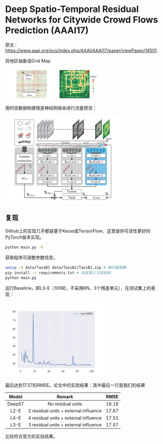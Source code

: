 # Deep Spatio-Temporal Residual Networks for Citywide Crowd Flows Prediction (AAAI17)

原文 : <https://www.aaai.org/ocs/index.php/AAAI/AAAI17/paper/viewPaper/14501>.

将地区抽象成Grid Map

<img src="src/grid.png" alt="image-20220630190329564" style="zoom:50%;" />

用时空数据构建残差神经网络来进行流量预测：

<img src="src/net.png" alt="image-20220630191427708" style="zoom: 50%;" />

## 复现

Github上的实现几乎都是基于Keras或TensorFlow，这里提供可读性更好的PyTorch版本实现。

```bash
python main.py -h
```

获取程序可调整参数信息，

```bash
unzip -d data/TaxiBJ data/TaxiBJ/TaxiBJ.zip # 解压数据集
pip install -r requirements.txt # 安装第三方库依赖
python main.py
```

运行Baseline，即L3-E（100轮，不采用BN，3个残差单元），在测试集上的表现：

<img src="src/train_baseline.png" alt="image-20220630191427708" style="zoom: 50%;" />

最后达到17.57的RMSE。论文中的实验结果：其中最后一行是我们的结果

| Model  |                Remark                 | RMSE  |
| :----: | :-----------------------------------: | :---: |
| DeepST |           No residual units           | 18.18 |
|  L2-E  | 2 residual units + external influence | 17.67 |
|  L4-E  | 4 residual units + external influence | 17.51 |
|  L3-E  | 3 residual units + external influence | 17.57 |

比较符合官方的实验结果。
